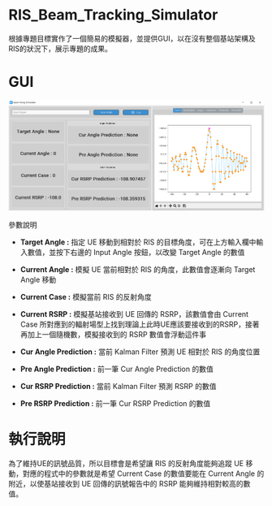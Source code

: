 # RIS_Beam_Tracking_Simulator

根據專題目標實作了一個簡易的模擬器，並提供GUI，以在沒有整個基站架構及RIS的狀況下，展示專題的成果。

# GUI

![image](https://github.com/JasonHongOO/RIS_Beam_Tracking_Simulator/blob/main/Image/1.PNG)

參數說明

- **Target Angle :** 指定 UE 移動到相對於 RIS 的目標角度，可在上方輸入欄中輸入數值，並按下右邊的 Input Angle 按鈕，以改變 Target Angle 的數值

- **Current Angle :**  模擬 UE 當前相對於 RIS 的角度，此數值會逐漸向 Target Angle 移動

- **Current Case :** 模擬當前 RIS 的反射角度

- **Current RSRP :** 模擬基站接收到 UE 回傳的 RSRP，該數值會由 Current Case 所對應到的輻射場型上找到理論上此時UE應該要接收到的RSRP，接著再加上一個隨機數，模擬接收到的 RSRP 數值會浮動這件事

- **Cur Angle Prediction :** 當前 Kalman Filter 預測 UE 相對於 RIS 的角度位置

- **Pre Angle Prediction :** 前一筆 Cur Angle Prediction 的數值

- **Cur RSRP Prediction :** 當前 Kalman Filter 預測 RSRP 的數值

- **Pre RSRP Prediction :** 前一筆 Cur RSRP Prediction 的數值



# 執行說明

為了維持UE的訊號品質，所以目標會是希望讓 RIS 的反射角度能夠追蹤 UE 移動，對應的程式中的參數就是希望 Current Case 的數值要能在 Current Angle 的附近，以使基站接收到 UE 回傳的訊號報告中的 RSRP 能夠維持相對較高的數值。
